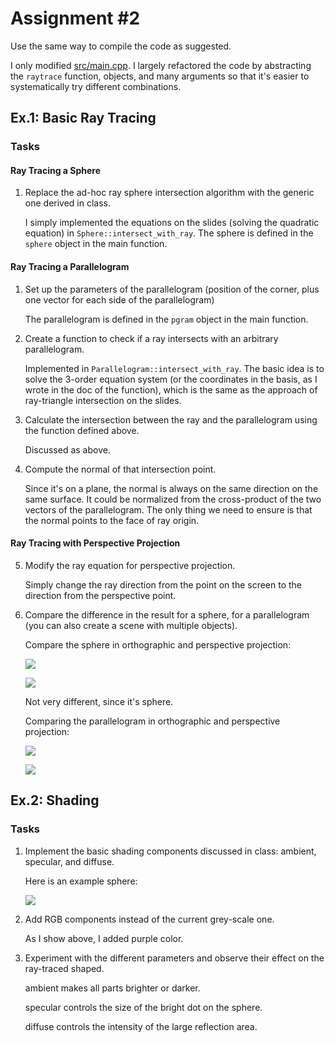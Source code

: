 Assignment #2
======================================

Use the same way to compile the code as suggested.

I only modified [src/main.cpp](src/main.cpp). I largely refactored the code by abstracting the `raytrace` function, objects, and many arguments so that it's easier to systematically try different combinations.

Ex.1: Basic Ray Tracing
-----------------------

### Tasks

#### Ray Tracing a Sphere
1. Replace the ad-hoc ray sphere intersection algorithm with the generic one derived in class.

   I simply implemented the equations on the slides (solving the quadratic equation) in `Sphere::intersect_with_ray`. The sphere is defined in the `sphere` object in the main function.

#### Ray Tracing a Parallelogram
1. Set up the parameters of the parallelogram (position of the corner, plus one vector for each side of the parallelogram)

   The parallelogram is defined in the `pgram` object in the main function. 

2. Create a function to check if a ray intersects with an arbitrary parallelogram.

   Implemented in `Parallelogram::intersect_with_ray`. The basic idea is to solve the 3-order equation system (or the coordinates in the basis, as I wrote in the doc of the function), which is the same as the approach of ray-triangle intersection on the slides.

3. Calculate the intersection between the ray and the parallelogram using the function defined above.

   Discussed as above.

4. Compute the normal of that intersection point.

   Since it's on a plane, the normal is always on the same direction on the same surface. It could be normalized from the cross-product of the two vectors of the parallelogram. The only thing we need to ensure is that the normal points to the face of ray origin.

#### Ray Tracing with Perspective Projection
5. Modify the ray equation for perspective projection.

   Simply change the ray direction from the point on the screen to the direction from the perspective point.

6. Compare the difference in the result for a sphere, for a parallelogram (you can also create a scene with multiple objects).

   Compare the sphere in orthographic and perspective projection:

   ![](img/sphere_orthographic.png)

   ![](img/sphere_perspective.png)

   Not very different, since it's sphere.

   Comparing the parallelogram in orthographic and perspective projection:

   ![](img/parallelogram_orthographic.png)

   ![](img/parallelogram_perspective.png)


Ex.2: Shading
-------------

### Tasks

1. Implement the basic shading components discussed in class: ambient, specular, and diffuse.

   Here is an example sphere:

   ![](img/sphere_orthographic_shading.png)

2. Add RGB components instead of the current grey-scale one.

   As I show above, I added purple color.

3. Experiment with the different parameters and observe their effect on the ray-traced shaped.

   ambient makes all parts brighter or darker.

   specular controls the size of the bright dot on the sphere.

   diffuse controls the intensity of the large reflection area.
